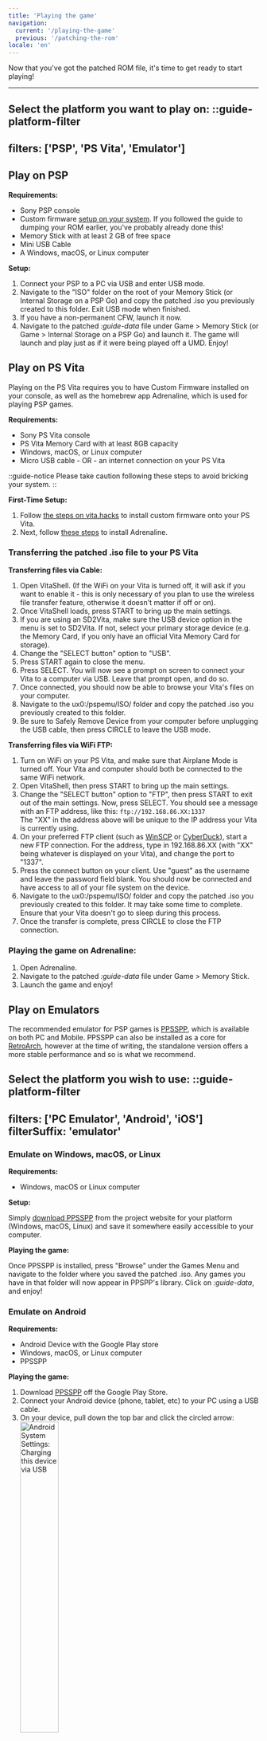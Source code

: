 ```yaml
---
title: 'Playing the game'
navigation:
  current: '/playing-the-game'
  previous: '/patching-the-rom'
locale: 'en'
---
```


Now that you've got the patched ROM file, it's time to get ready to start playing!

---

**Select the platform you want to play on:**
::guide-platform-filter
---
filters: ['PSP', 'PS Vita', 'Emulator']
---

<div class="platform-filtered platform-psp">

## Play on PSP

**Requirements:**
* Sony PSP console
* Custom firmware [setup on your system](https://www.pspunk.com/psp-cfw/). If you followed the guide to dumping your ROM earlier, you've probably already done this!
* Memory Stick with at least 2 GB of free space
* Mini USB Cable
* A Windows, macOS, or Linux computer

**Setup:**
1. Connect your PSP to a PC via USB and enter USB mode.
2. Navigate to the "ISO" folder on the root of your Memory Stick (or Internal Storage on a PSP Go) and copy the patched .iso you previously created to this folder. Exit USB mode when finished.
3. If you have a non-permanent CFW, launch it now.
4. Navigate to the patched *:guide-data* file under Game > Memory Stick (or Game > Internal Storage on a PSP Go) and launch it. The game will launch and play just as if it were being played off a UMD. Enjoy!


</div>

<div class="platform-filtered platform-ps_vita">

## Play on PS Vita
Playing on the PS Vita requires you to have Custom Firmware installed on your console, as well as the homebrew app Adrenaline, which is used for playing PSP games.

**Requirements:**
* Sony PS Vita console 
* PS Vita Memory Card with at least 8GB capacity
* Windows, macOS, or Linux computer
* Micro USB cable - OR - an internet connection on your PS Vita


::guide-notice
Please take caution following these steps to avoid bricking your system.
::

**First-Time Setup:**
1. Follow [the steps on vita.hacks](https://vita.hacks.guide/) to install custom firmware onto your PS Vita.
2. Next, follow [these steps](https://vita.hacks.guide/adrenaline.html) to install Adrenaline.

### Transferring the patched .iso file to your PS Vita

**Transferring files via Cable:**
1. Open VitaShell. (If the WiFi on your Vita is turned off, it will ask if you want to enable it - this is only necessary of you plan to use the wireless file transfer feature, otherwise it doesn't matter if off or on).
2. Once VitaShell loads, press START to bring up the main settings.
3. If you are using an SD2Vita, make sure the USB device option in the menu is set to SD2Vita. If not, select your primary storage device (e.g. the Memory Card, if you only have an official Vita Memory Card for storage).
4. Change the "SELECT button" option to "USB".
5. Press START again to close the menu.
6. Press SELECT. You will now see a prompt on screen to connect your Vita to a computer via USB. Leave that prompt open, and do so.
7. Once connected, you should now be able to browse your Vita's files on your computer.
8. Navigate to the ux0:/pspemu/ISO/ folder and copy the patched .iso you previously created to this folder. 
9. Be sure to Safely Remove Device from your computer before unplugging the USB cable, then press CIRCLE to leave the USB mode.

**Transferring files via WiFi FTP:**
1. Turn on WiFi on your PS Vita, and make sure that Airplane Mode is turned off. Your Vita and computer should both be connected to the same WiFi network.
2. Open VitaShell, then press START to bring up the main settings. 
3. Change the "SELECT button" option to "FTP", then press START to exit out of the main settings. Now, press SELECT. You should see a message with an FTP address, like this:
`ftp://192.168.86.XX:1337`
<br />The "XX" in the address above will be unique to the IP address your Vita is currently using.
4. On your preferred FTP client (such as [WinSCP](https://winscp.net/eng/index.php) or [CyberDuck](https://cyberduck.io/)), start a new FTP connection. For the address, type in 192.168.86.XX (with "XX" being whatever is displayed on your Vita), and change the port to "1337". 
5. Press the connect button on your client. Use "guest" as the username and leave the  password field blank. You should now be connected and have access to all of your file system on the device.
6. Navigate to the ux0:/pspemu/ISO/ folder and copy the patched .iso you previously created to this folder. It may take some time to complete. Ensure that your Vita doesn't go to sleep during this process.
7. Once the transfer is complete, press CIRCLE to close the FTP connection.

### Playing the game on Adrenaline:
1. Open Adrenaline.
2. Navigate to the patched *:guide-data* file under Game > Memory Stick.
3. Launch the game and enjoy! 

</div>

<div class="platform-filtered platform-emulator">

## Play on Emulators

The recommended emulator for PSP games is [PPSSPP](https://www.ppsspp.org/), which is available on both PC and Mobile. PPSSPP can also be installed as a core for [RetroArch](https://www.retroarch.com/), however at the time of writing, the standalone version offers a more stable performance and so is what we recommend.

**Select the platform you wish to use:**
::guide-platform-filter
---
filters: ['PC Emulator', 'Android', 'iOS']
filterSuffix: 'emulator'
---

<div class="platform-filtered platform-pc_emulator">

### Emulate on Windows, macOS, or Linux

**Requirements:**
* Windows, macOS or Linux computer

**Setup:**

Simply [download PPSSPP](https://www.ppsspp.org/download/) from the project website for your platform (Windows, macOS, Linux) and save it somewhere easily accessible to your computer.

**Playing the game:**

Once PPSSPP is installed, press "Browse" under the Games Menu and navigate to the folder where you saved the patched .iso. Any games you have in that folder will now appear in PPSPP's library. Click on *:guide-data*, and enjoy!

</div>

<div class="platform-filtered platform-android">

### Emulate on Android

**Requirements:**
* Android Device with the Google Play store
* Windows, macOS, or Linux computer
* PPSSPP

**Playing the game:**
1. Download [PPSSPP](https://play.google.com/store/apps/details?id=org.ppsspp.ppsspp) off the Google Play Store.
2. Connect your Android device (phone, tablet, etc) to your PC using a USB cable. 
3. On your device, pull down the top bar and click the circled arrow:<br /><img src="https://www.ppsspp.org/static/img/guide_files/step1.png" alt="Android System Settings: Charging this device via USB" width="40%" height="40%"><br />
4. Press "Tap for more options". This will take you to the USB Preferences screen, where you can enable file sharing.<br />
<img src="https://www.ppsspp.org/static/img/guide_files/step3.png" alt="Android USB Preferences Menu. The File transfer / Android Auto setting has been enabled." width="40%" height="40%">
5. On your PC, you'll now be able to see your device's storage in the Explorer:<br />
<img src="https://www.ppsspp.org/static/img/guide_files/step4.png" alt="A Navigation Pane showing a connected Android device.">
6. Copy over the patched .iso file you created earlier to somewhere easy to remember - for example, create a folder called "PSP ISO" and copy the .iso file there.
7. Start PPSSPP, navigate to your patched *:guide-data* on the Games tab, then tap the game and enjoy!

You may also wish to connect a game controller to your Android device to improve your gameplay experience. You can configure your controller in PPSSPP by going to Settings > Controls > Control Mapping.
 
---

*Guide and images courtesy of [PPSSPP documentation](https://www.ppsspp.org/docs/getting-started/installing-games-android/) contributors.*

</div>

<div class="platform-filtered platform-ios">
Note that the standalone version of PPSSPP is currently only available for iPhone and iPad.

### Emulate on iOS / iPadOS

**Requirements:**
* iOS / iPadOS Device (iPhone, iPad, iPod Touch)
* Mac or Windows computer
* PPSSPP

**Playing the game:**
1. Download [PPSSPP](https://apps.apple.com/us/app/ppsspp-psp-emulator/id6496972903) off the App Store.
2. Connect your iOS device (iPhone or iPad) via USB to your PC.
3. Open the device in Finder. Click the Files tab, then you should see PPSSPP and/or PPSSPP Gold listed.
4. Drag the patched .iso you created earlier into the app.
5. After this, the .iso files will be located on the virtual "memory stick". Just pick the the patched *:guide-data* from the Games tab (click Home if you can't find the files), and enjoy!

You may also wish to [connect a game controller to your iPhone](https://support.apple.com/en-gb/guide/iphone/iph9d38dd45f/ios) to improve your gameplay experience. You can then configure your controller in PPSSPP by going to Settings > Controls > Control Mapping.
 
</div>

::

</div>
